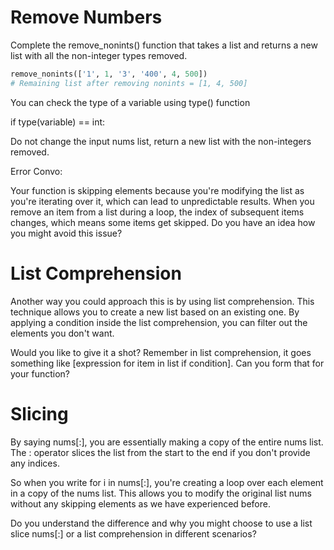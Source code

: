 # Remove Numbers

Complete the remove_nonints() function that takes a list and returns a new list with all the non-integer types removed.
```python 
remove_nonints(['1', 1, '3', '400', 4, 500])
# Remaining list after removing nonints = [1, 4, 500]
```

You can check the type of a variable using type() function

if type(variable) == int:

Do not change the input nums list, return a new list with the non-integers removed.


Error Convo:

Your function is skipping elements because you're modifying the list as you're iterating over it, which can lead to unpredictable results. When you remove an item from a list during a loop, the index of subsequent items changes, which means some items get skipped. Do you have an idea how you might avoid this issue?

# List Comprehension

Another way you could approach this is by using list comprehension. This technique allows you to create a new list based on an existing one. By applying a condition inside the list comprehension, you can filter out the elements you don't want.

Would you like to give it a shot? Remember in list comprehension, it goes something like [expression for item in list if condition]. Can you form that for your function?

# Slicing
By saying nums[:], you are essentially making a copy of the entire nums list. The : operator slices the list from the start to the end if you don't provide any indices.

So when you write for i in nums[:], you're creating a loop over each element in a copy of the nums list. This allows you to modify the original list nums without any skipping elements as we have experienced before.

Do you understand the difference and why you might choose to use a list slice nums[:] or a list comprehension in different scenarios?
